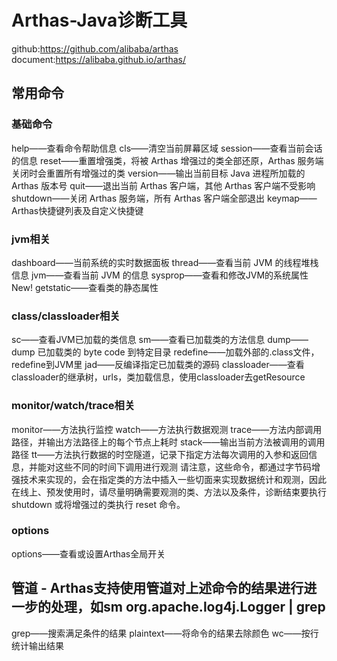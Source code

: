 # Arthas-Java诊断工具

github:https://github.com/alibaba/arthas
document:https://alibaba.github.io/arthas/

## 常用命令

### 基础命令

help——查看命令帮助信息
cls——清空当前屏幕区域
session——查看当前会话的信息
reset——重置增强类，将被 Arthas 增强过的类全部还原，Arthas 服务端关闭时会重置所有增强过的类
version——输出当前目标 Java 进程所加载的 Arthas 版本号
quit——退出当前 Arthas 客户端，其他 Arthas 客户端不受影响
shutdown——关闭 Arthas 服务端，所有 Arthas 客户端全部退出
keymap——Arthas快捷键列表及自定义快捷键
  
### jvm相关

dashboard——当前系统的实时数据面板
thread——查看当前 JVM 的线程堆栈信息
jvm——查看当前 JVM 的信息
sysprop——查看和修改JVM的系统属性
New! getstatic——查看类的静态属性

### class/classloader相关

sc——查看JVM已加载的类信息
sm——查看已加载类的方法信息
dump——dump 已加载类的 byte code 到特定目录
redefine——加载外部的.class文件，redefine到JVM里
jad——反编译指定已加载类的源码
classloader——查看classloader的继承树，urls，类加载信息，使用classloader去getResource

### monitor/watch/trace相关

monitor——方法执行监控
watch——方法执行数据观测
trace——方法内部调用路径，并输出方法路径上的每个节点上耗时
stack——输出当前方法被调用的调用路径
tt——方法执行数据的时空隧道，记录下指定方法每次调用的入参和返回信息，并能对这些不同的时间下调用进行观测
请注意，这些命令，都通过字节码增强技术来实现的，会在指定类的方法中插入一些切面来实现数据统计和观测，因此在线上、预发使用时，请尽量明确需要观测的类、方法以及条件，诊断结束要执行 shutdown 或将增强过的类执行 reset 命令。

### options

options——查看或设置Arthas全局开关

## 管道 - Arthas支持使用管道对上述命令的结果进行进一步的处理，如sm org.apache.log4j.Logger | grep
        
grep——搜索满足条件的结果
plaintext——将命令的结果去除颜色
wc——按行统计输出结果	